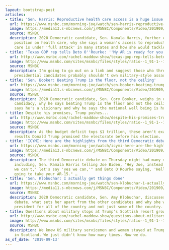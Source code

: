 ```yaml
---
layout: bootstrap-post
articles:
- title: 'Sen. Harris: Reproductive health care access is a huge issue'
  url: https://www.msnbc.com/morning-joe/watch/sen-harris-reproductive-health-care-access-is-a-huge-issue-68872773867
  image: https://media13.s-nbcnews.com/j/MSNBC/Components/Video/201909/n_mj_harris_190913_1920x1080.nbcnews-fp-1200-630.jpg
  source: MSNBC
  description: 2020 Democratic candidate, Sen. Kamala Harris, further clarifies her
    position on health care, why she says a woman's access to reproductive health
    care is under 'full attack' in many states and how she would tackle gun reform.
- title: 'Texas GOP rep tells Beto O''Rourke: ''My AR is ready for you'''
  url: http://www.msnbc.com/rachel-maddow-show/texas-gop-rep-tells-beto-orourke-my-ar-ready-you
  image: http://www.msnbc.com/sites/msnbc/files/styles/ratio--1_91-1--1200x630/public/article-teasers/beto2020202.jpg?itok=dODAdMq6
  source: MSNBC
  description: I'm going to go out on a limb and suggest those who threaten to shoot
    presidential candidates probably shouldn't own military-style assault weapons.
- title: 'Sen. Booker: Beating Trump is the floor, not the ceiling'
  url: https://www.msnbc.com/morning-joe/watch/sen-booker-beating-trump-is-the-floor-not-the-ceiling-68871749897
  image: https://media11.s-nbcnews.com/j/MSNBC/Components/Video/201909/n_mj_booker_190913_1920x1080.nbcnews-fp-1200-630.jpg
  source: MSNBC
  description: 2020 Democratic candidate, Sen. Cory Booker, weighs in on Joe Biden's
    candidacy, why he says beating Trump is the floor and not the ceiling, why he
    says he's a visionary and why he says the national well being is hurting.
- title: Despite his promises, Trump pushes...
  url: http://www.msnbc.com/rachel-maddow-show/despite-his-promises-trump-pushes-deficit-past-1-trillion-mark
  image: http://www.msnbc.com/sites/msnbc/files/styles/ratio--1_91-1--1200x630/public/9.13.19.png?itok=K8ZmorXA
  source: MSNBC
  description: As the budget deficit tops $1 trillion, these aren't exactly the fiscal
    results Donald Trump promised the electorate before his election.
- title: 'ICYMI: Here are the highlights from the third Democratic debate'
  url: https://www.msnbc.com/morning-joe/watch/icymi-here-are-the-highlights-from-the-third-democratic-debate-68870725739
  image: https://media13.s-nbcnews.com/j/MSNBC/Components/Video/201909/n_mj_mashup_micro_190913_1920x1080.nbcnews-fp-1200-630.jpg
  source: MSNBC
  description: The third Democratic debate on Thursday night had many memorable moments
    including, Sen. Kamala Harris telling Joe Biden, "Hey Joe, instead of saying 'no
    we can't,' let's say 'yes we can,'" and Beto O'Rourke saying, 'Hell yes we're
    going to take your AR-15." …
- title: 'Sen. Klobuchar: I actually get things done'
  url: https://www.msnbc.com/morning-joe/watch/sen-klobuchar-i-actually-get-things-done-68867653956
  image: https://media11.s-nbcnews.com/j/MSNBC/Components/Video/201909/n_mj_klob_190913_1920x1080.nbcnews-fp-1200-630.jpg
  source: MSNBC
  description: 2020 Democratic candidate, Sen. Amy Klobuchar, discusses Thursday night's
    debate, what sets her apart from the other candidates and why she wants to be
    president for all of the country and not just some of the country.
- title: Questions about military stops at Trump's Scottish resort grow louder
  url: http://www.msnbc.com/rachel-maddow-show/questions-about-military-stops-trumps-scottish-resort-grow-louder
  image: http://www.msnbc.com/sites/msnbc/files/styles/ratio--1_91-1--1200x630/public/2016-06-24t133356z_681896441_s1aetlthweac_rtrmadp_3_usa-election-trump.jpg?itok=PgXLT_sD
  source: MSNBC
  description: We knew US military servicemen and women stayed at Trump's luxury resort
    in Scotland. We just didn't know how many times. Now we do.
as_of_date: '2019-09-13'
---
```


